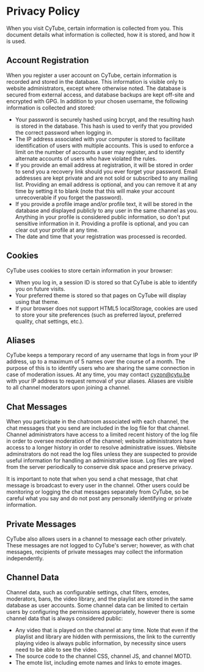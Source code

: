 # Privacy Policy

When you visit CyTube, certain information is collected from you.  This document
details what information is collected, how it is stored, and how it is used.

## Account Registration

When you register a user account on CyTube, certain information is recorded and
stored in the database.  This information is visible only to website
administrators, except where otherwise noted.  The database is secured from
external access, and database backups are kept off-site and encrypted with GPG.
In addition to your chosen username, the following information is collected and
stored:

  * Your password is securely hashed using bcrypt, and the resulting hash is
    stored in the database.  This hash is used to verify that you provided the
    correct password when logging in.
  * The IP address associated with your computer is stored to facilitate
    identification of users with multiple accounts.  This is used to enforce a
    limit on the number of accounts a user may register, and to identify
    alternate accounts of users who have violated the rules.
  * If you provide an email address at registration, it will be stored in order
    to send you a recovery link should you ever forget your password.  Email
    addresses are kept private and are not sold or subscribed to any mailing
    list.  Providing an email address is optional, and you can remove it at any
    time by setting it to blank (note that this will make your account
    unrecoverable if you forget the password).
  * If you provide a profile image and/or profile text, it will be stored in the
    database and displayed publicly to any user in the same channel as you.
    Anything in your profile is considered public information, so don't put
    sensitive information in it.  Providing a profile is optional, and you can
    clear out your profile at any time.
  * The date and time that your registration was processed is recorded.

## Cookies

CyTube uses cookies to store certain information in your browser:

  * When you log in, a session ID is stored so that CyTube is able to identify
    you on future visits.
  * Your preferred theme is stored so that pages on CyTube will display using
    that theme.
  * If your browser does not support HTML5 localStorage, cookies are used to
    store your site preferences (such as preferred layout, preferred quality,
    chat settings, etc.).

## Aliases

CyTube keeps a temporary record of any username that logs in from your IP
address, up to a maximum of 5 names over the course of a month.  The purpose of
this is to identify users who are sharing the same connection in case of
moderation issues.  At any time, you may contact cyzon@cytu.be with your IP
address to request removal of your aliases.  Aliases are visible to all channel
moderators upon joining a channel.

## Chat Messages

When you participate in the chatroom associated with each channel, the chat
messages that you send are included in the log file for that channel.  Channel
administrators have access to a limited recent history of the log file in
order to oversee moderation of the channel; website administrators have access
to a longer history in order to resolve administrative issues.  Website
adminstrators do not read the log files unless they are suspected to provide
useful information for handling an administrative issue.  Log files are wiped
from the server periodically to conserve disk space and preserve privacy.

It is important to note that when you send a chat message, that chat message is
broadcast to every user in the channel.  Other users could be monitoring or
logging the chat messages separately from CyTube, so be careful what you say and
do not post any personally identifying or private information.

## Private Messages

CyTube also allows users in a channel to message each other privately.  These
messages are not logged to CyTube's server; however, as with chat messages,
recipients of private messages may collect the information independently.

## Channel Data

Channel data, such as configurable settings, chat filters, emotes, moderators,
bans, the video library, and the playlist are stored in the same database as
user accounts.  Some channel data can be limited to certain users by configuring
the permissions appropriately, however there is some channel data that is always
considered public:

  * Any video that is played on the channel at any time.  Note that even if the
    playlist and library are hidden with permissions, the link to the currently
    playing video is always public information, by necessity since users need to
    be able to see the video.
  * The source code to the channel CSS, channel JS, and channel MOTD.
  * The emote list, including emote names and links to emote images.
